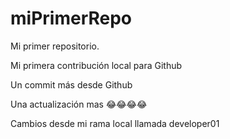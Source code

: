 # miPrimerRepo

Mi primer repositorio.

Mi primera contribución local para Github

Un commit más desde Github

Una actualización mas 😂😂😂😂

Cambios desde mi rama local llamada developer01
